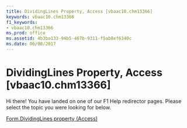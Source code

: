 ```yaml
---
title: DividingLines Property, Access [vbaac10.chm13366]
keywords: vbaac10.chm13366
f1_keywords:
- vbaac10.chm13366
ms.prod: office
ms.assetid: 4b3ba133-94b5-467b-9311-f5ab8ef6340c
ms.date: 06/08/2017
---
```



# DividingLines Property, Access [vbaac10.chm13366]

Hi there! You have landed on one of our F1 Help redirector pages. Please select the topic you were looking for below.

[Form.DividingLines property (Access)](http://msdn.microsoft.com/library/f8c62451-ccde-43f9-91f6-cdef38571c54%28Office.15%29.aspx)

